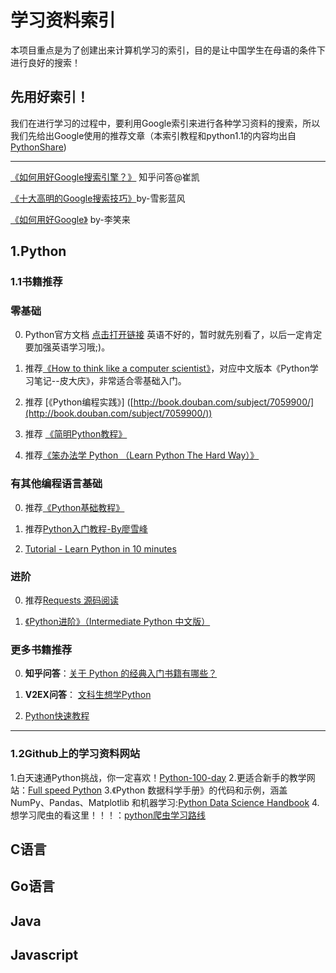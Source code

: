 # 学习资料索引
本项目重点是为了创建出来计算机学习的索引，目的是让中国学生在母语的条件下进行良好的搜索！
## 先用好索引！
我们在进行学习的过程中，要利用Google索引来进行各种学习资料的搜索，所以我们先给出Google使用的推荐文章（本索引教程和python1.1的内容均出自[PythonShare](https://github.com/Yixiaohan/codeparkshare))
***

[《如何用好Google搜索引擎？》](http://www.zhihu.com/question/20161362) 知乎问答@崔凯

[《十大高明的Google搜索技巧》](http://www.williamlong.info/archives/728.html)by-雪影蓝风

[《如何用好Google》](http://wordpress.lixiaolai.com/archives/992.html) by-李笑来

## 1.Python
### 1.1书籍推荐
### 零基础

[](https://github.com/Yixiaohan/codeparkshare#%E9%9B%B6%E5%9F%BA%E7%A1%80)

0.  Python官方文档 [点击打开链接](http://docs.python.org/2/tutorial/index.html) 英语不好的，暂时就先别看了，以后一定肯定要加强英语学习哦;)。
    
1.  推荐[《How to think like a computer scientist》](http://www.greenteapress.com/thinkpython/thinkCSpy.pdf)，对应中文版本《Python学习笔记--皮大庆》，非常适合零基础入门。
    
2.  推荐 [《Python编程实践》] ([http://book.douban.com/subject/7059900/](http://book.douban.com/subject/7059900/))
    
3.  推荐 [《简明Python教程》](http://woodpecker.org.cn/abyteofpython_cn/chinese/)
    
4.  推荐[《笨办法学 Python （Learn Python The Hard Way）》](http://learn-python-the-hard-way-zh_cn-translation.readthedocs.org/en/1.0/)
    

### 有其他编程语言基础

[](https://github.com/Yixiaohan/codeparkshare#%E6%9C%89%E5%85%B6%E4%BB%96%E7%BC%96%E7%A8%8B%E8%AF%AD%E8%A8%80%E5%9F%BA%E7%A1%80)

0.  推荐[《Python基础教程》](http://book.douban.com/subject/4866934/)
    
1.  推荐[Python入门教程-By廖雪峰](http://www.liaoxuefeng.com/wiki/001374738125095c955c1e6d8bb493182103fac9270762a000)
    
2.  [Tutorial - Learn Python in 10 minutes](https://www.stavros.io/tutorials/python/)
    

### 进阶

[](https://github.com/Yixiaohan/codeparkshare#%E8%BF%9B%E9%98%B6)

0.  推荐[Requests 源码阅读](https://github.com/wangshunping/read_requests)
    
1.  [《Python进阶》（Intermediate Python 中文版）](https://github.com/eastlakeside/interpy-zh)
    

### 更多书籍推荐

[](https://github.com/Yixiaohan/codeparkshare#%E6%9B%B4%E5%A4%9A%E4%B9%A6%E7%B1%8D%E6%8E%A8%E8%8D%90)

0.  **知乎问答**：[关于 Python 的经典入门书籍有哪些？](http://www.zhihu.com/question/19593179)
    
1.  **V2EX问答**： [文科生想学Python](http://www.v2ex.com/t/40397)
    
2.  [Python快速教程](http://www.cnblogs.com/vamei/archive/2012/09/13/2682778.html)
***
### 1.2Github上的学习资料网站
1.白天速通Python挑战，你一定喜欢！[Python-100-day](https://github.com/jackfrued/Python-100-Days)
2.更适合新手的教学网站：[Full speed Python](https://github.com/joaoventura/full-speed-python)
3.《Python 数据科学手册》的代码和示例，涵盖 NumPy、Pandas、Matplotlib 和机器学习:[Python Data Science Handbook](https://github.com/jakevdp/PythonDataScienceHandbook)
4.想学习爬虫的看这里！！！：[python爬虫学习路线](https://github.com/facert/python-spider)
## C语言
## Go语言
## Java
## Javascript
